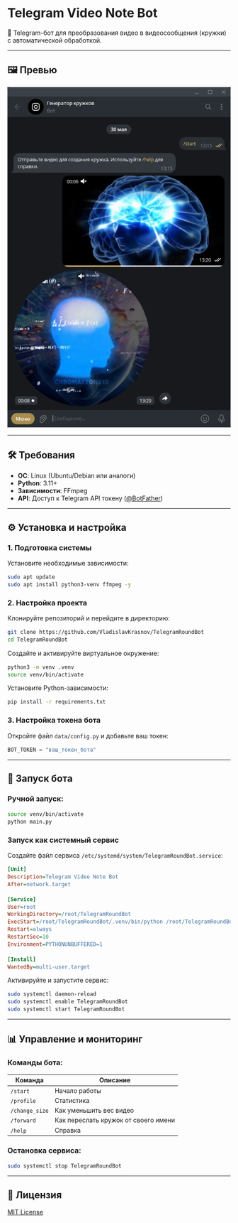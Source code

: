 # Telegram Video Note Bot

🤖 Telegram-бот для преобразования видео в видеосообщения (кружки) с автоматической обработкой.

---

## 🖼️ Превью

![Bot Preview](./demo/image.png)

---

## 🛠 Требования

- **ОС**: Linux (Ubuntu/Debian или аналоги)
- **Python**: 3.11+
- **Зависимости**: FFmpeg
- **API**: Доступ к Telegram API токену ([@BotFather](https://t.me/BotFather))

---

## ⚙️ Установка и настройка

### 1. Подготовка системы
Установите необходимые зависимости:
```bash
sudo apt update
sudo apt install python3-venv ffmpeg -y
```

### 2. Настройка проекта
Клонируйте репозиторий и перейдите в директорию:
```bash
git clone https://github.com/VladislavKrasnov/TelegramRoundBot
cd TelegramRoundBot
```

Создайте и активируйте виртуальное окружение:
```bash
python3 -m venv .venv
source venv/bin/activate
```

Установите Python-зависимости:
```bash
pip install -r requirements.txt
```

### 3. Настройка токена бота
Откройте файл `data/config.py` и добавьте ваш токен:
```python
BOT_TOKEN = "ваш_токен_бота"
```

---

## 🚀 Запуск бота

### Ручной запуск:
```bash
source venv/bin/activate
python main.py
```

### Запуск как системный сервис
Создайте файл сервиса `/etc/systemd/system/TelegramRoundBot.service`:
```ini
[Unit]
Description=Telegram Video Note Bot
After=network.target

[Service]
User=root
WorkingDirectory=/root/TelegramRoundBot
ExecStart=/root/TelegramRoundBot/.venv/bin/python /root/TelegramRoundBot/main.py
Restart=always
RestartSec=10
Environment=PYTHONUNBUFFERED=1

[Install]
WantedBy=multi-user.target
```

Активируйте и запустите сервис:
```bash
sudo systemctl daemon-reload
sudo systemctl enable TelegramRoundBot
sudo systemctl start TelegramRoundBot
```

---

## 📊 Управление и мониторинг

### Команды бота:
| Команда         | Описание                          |
|-----------------|-----------------------------------|
| `/start`        | Начало работы                     |
| `/profile`      | Статистика                        |
| `/change_size`  | Как уменьшить вес видео           |
| `/forward`      | Как переслать кружок от своего имени |
| `/help`         | Справка                           |

### Остановка сервиса:
```bash
sudo systemctl stop TelegramRoundBot
```

---

## 📜 Лицензия
[MIT License](LICENSE.txt)
